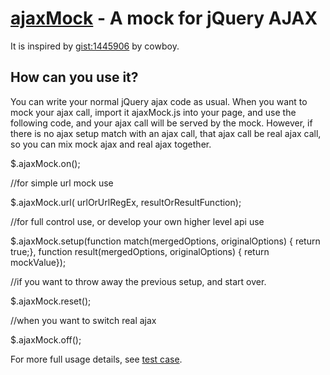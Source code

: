 [ajaxMock](http://semanticsworks.com/) - A mock for jQuery AJAX
==================================================
It is inspired by [gist:1445906](https://gist.github.com/1445906) by cowboy.

How can you use it?
--------------------------------------

You can write your normal jQuery ajax code as usual. When you want to
mock your ajax call, import it ajaxMock.js into your page, and use the following code, and 
your ajax call will be served by the mock. However, if there is no ajax setup match with an ajax
call, that ajax call be real ajax call, so you can mix mock ajax and real ajax together.

$.ajaxMock.on();

//for simple url mock use

$.ajaxMock.url( urlOrUrlRegEx, resultOrResultFunction);

//for full control use, or develop your own higher level api use

$.ajaxMock.setup(function match(mergedOptions, originalOptions) { return true;},
function result(mergedOptions, originalOptions) { return mockValue});

//if you want to throw away the previous setup, and start over.

$.ajaxMock.reset();

//when you want to switch real ajax

$.ajaxMock.off();

For more full usage details, see [test case](https://github.com/fredyang/ajaxMock/blob/master/test/test.js).